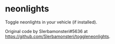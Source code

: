 # neonlights

Toggle neonlights in your vehicle (if installed).

Original code by Slerbamonsteri#5636 at https://github.com/Slerbamonsteri/toggleneonlights.